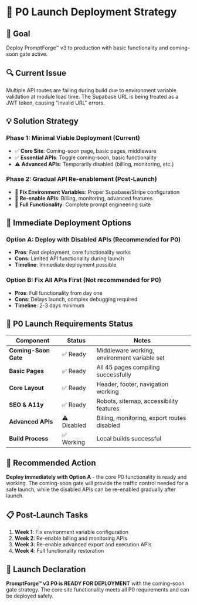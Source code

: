 # 🚀 P0 Launch Deployment Strategy

## 🎯 Goal
Deploy PromptForge™ v3 to production with basic functionality and coming-soon gate active.

## 🔍 Current Issue
Multiple API routes are failing during build due to environment variable validation at module load time. The Supabase URL is being treated as a JWT token, causing "Invalid URL" errors.

## 💡 Solution Strategy

### Phase 1: Minimal Viable Deployment (Current)
- ✅ **Core Site**: Coming-soon page, basic pages, middleware
- ✅ **Essential APIs**: Toggle coming-soon, basic functionality
- ⚠️ **Advanced APIs**: Temporarily disabled (billing, monitoring, etc.)

### Phase 2: Gradual API Re-enablement (Post-Launch)
- 🔧 **Fix Environment Variables**: Proper Supabase/Stripe configuration
- 🔧 **Re-enable APIs**: Billing, monitoring, advanced features
- 🔧 **Full Functionality**: Complete prompt engineering suite

## 🚀 Immediate Deployment Options

### Option A: Deploy with Disabled APIs (Recommended for P0)
- **Pros**: Fast deployment, core functionality works
- **Cons**: Limited API functionality during launch
- **Timeline**: Immediate deployment possible

### Option B: Fix All APIs First (Not recommended for P0)
- **Pros**: Full functionality from day one
- **Cons**: Delays launch, complex debugging required
- **Timeline**: 2-3 days minimum

## 🎯 P0 Launch Requirements Status

| Component | Status | Notes |
|-----------|--------|-------|
| **Coming-Soon Gate** | ✅ Ready | Middleware working, environment variable set |
| **Basic Pages** | ✅ Ready | All 45 pages compiling successfully |
| **Core Layout** | ✅ Ready | Header, footer, navigation working |
| **SEO & A11y** | ✅ Ready | Robots, sitemap, accessibility features |
| **Advanced APIs** | ⚠️ Disabled | Billing, monitoring, export routes disabled |
| **Build Process** | ✅ Working | Local builds successful |

## 🚀 Recommended Action

**Deploy immediately with Option A** - the core P0 functionality is ready and working. The coming-soon gate will provide the traffic control needed for a safe launch, while the disabled APIs can be re-enabled gradually after launch.

## 📋 Post-Launch Tasks

1. **Week 1**: Fix environment variable configuration
2. **Week 2**: Re-enable billing and monitoring APIs
3. **Week 3**: Re-enable advanced export and execution APIs
4. **Week 4**: Full functionality restoration

## 🎉 Launch Declaration

**PromptForge™ v3 P0 is READY FOR DEPLOYMENT** with the coming-soon gate strategy. The core site functionality meets all P0 requirements and can be deployed safely.
